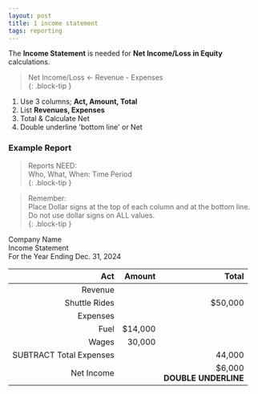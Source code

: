 ```yaml
---
layout: post
title: 1 income statement
tags: reporting
---
```


The **Income Statement** is needed for **Net Income/Loss in Equity** calculations.  

> Net Income/Loss <- Revenue - Expenses  
{: .block-tip }


1. Use 3 columns; **Act, Amount, Total**      
2. List **Revenues, Expenses**   
3. Total & Calculate Net   
4. Double underline 'bottom line' or Net  


### Example Report

> Reports NEED:   
> Who, What, When: Time Period   
{: .block-tip }

> Remember:   
> Place Dollar signs at the top of each column and at the bottom line. Do not use dollar signs on ALL values.  
{: .block-tip }

Company Name   
Income Statement   
For the Year Ending Dec. 31, 2024

| Act | Amount | Total |
|----:|-------:|------:|
| Revenue | | |
| Shuttle Rides | | $50,000 |
| Expenses | | |
| Fuel | $14,000 | |
| Wages | 30,000 | |
| SUBTRACT Total Expenses | | 44,000 |
| Net Income | | $6,000 <br> **DOUBLE UNDERLINE** |

